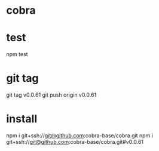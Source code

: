 # cobra

# test
npm test

# git tag
git tag v0.0.61
git push origin v0.0.61

# install
npm i git+ssh://git@github.com:cobra-base/cobra.git
npm i git+ssh://git@github.com:cobra-base/cobra.git#v0.0.61
